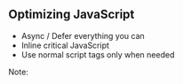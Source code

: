 ## Optimizing JavaScript

* Async / Defer everything you can <!-- .element: class="fragment" -->
* Inline critical JavaScript <!-- .element: class="fragment" -->
* Use normal script tags only when needed <!-- .element: class="fragment" -->

Note:
